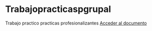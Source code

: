 # Trabajopracticaspgrupal
Trabajo practico practicas profesionalizantes
[Acceder al documento](#documento_requerimientos.md)
